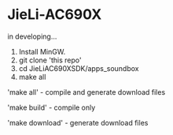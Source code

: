 # JieLi-AC690X

in developing...

1. Install MinGW.
2. git clone 'this repo'
3. cd JieLiAC690XSDK/apps_soundbox
4. make all

'make all' - compile and generate download files

'make build' - compile only

'make download' - generate download files
